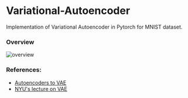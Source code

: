 # Variational-Autoencoder
Implementation of Variational Autoencoder in Pytorch for MNIST dataset.

### Overview
![overview](https://lilianweng.github.io/lil-log/assets/images/denoising-autoencoder-architecture.png)  

### References:
 - [Autoencoders to VAE](https://lilianweng.github.io/lil-log/2018/08/12/from-autoencoder-to-beta-vae.html#beta-vae)  
 - [NYU's lecture on VAE](https://atcold.github.io/pytorch-Deep-Learning/)  
